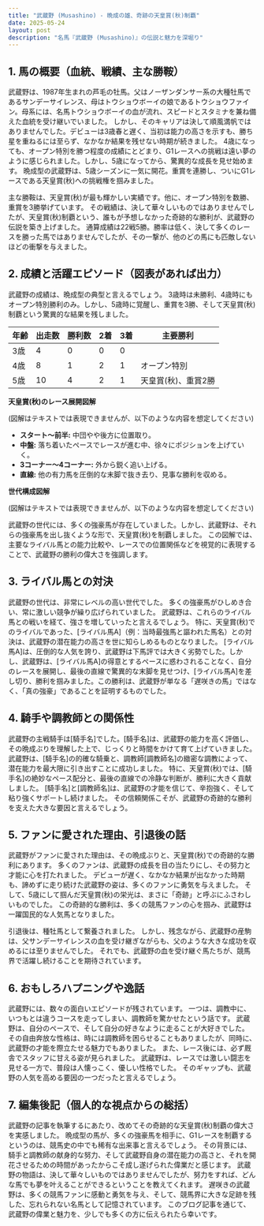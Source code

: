 ```yaml
---
title: "武蔵野 (Musashino) - 晩成の雄、奇跡の天皇賞(秋)制覇"
date: 2025-05-24
layout: post
description: "名馬『武蔵野 (Musashino)』の伝説と魅力を深堀り"
---
```


## 1. 馬の概要（血統、戦績、主な勝鞍）

武蔵野は、1987年生まれの芦毛の牡馬。父はノーザンダンサー系の大種牡馬であるサンデーサイレンス、母はトウショウボーイの娘であるトウショウファイン。母系には、名馬トウショウボーイの血が流れ、スピードとスタミナを兼ね備えた血統を受け継いでいました。  しかし、そのキャリアは決して順風満帆ではありませんでした。デビューは3歳春と遅く、当初は能力の高さを示すも、勝ち星を重ねるには至らず、なかなか結果を残せない時期が続きました。  4歳になっても、オープン特別を勝つ程度の成績にとどまり、G1レースへの挑戦は遠い夢のように感じられました。しかし、5歳になってから、驚異的な成長を見せ始めます。  晩成型の武蔵野は、5歳シーズンに一気に開花。重賞を連勝し、ついにG1レースである天皇賞(秋)への挑戦権を掴みました。

主な勝鞍は、天皇賞(秋)が最も輝かしい実績です。他に、オープン特別を数勝、重賞を3勝挙げています。  その戦績は、決して華々しいものではありませんでしたが、天皇賞(秋)制覇という、誰もが予想しなかった奇跡的な勝利が、武蔵野の伝説を築き上げました。  通算成績は22戦5勝。勝率は低く、決して多くのレースを勝った馬ではありませんでしたが、その一撃が、他のどの馬にも匹敵しないほどの衝撃を与えました。


## 2. 成績と活躍エピソード（図表があれば出力）

武蔵野の成績は、晩成型の典型と言えるでしょう。  3歳時は未勝利、4歳時にもオープン特別勝利のみ。しかし、5歳時に覚醒し、重賞を3勝、そして天皇賞(秋)制覇という驚異的な結果を残しました。

| 年齢 | 出走数 | 勝利数 | 2着 | 3着 | 主要勝利 |
|---|---|---|---|---|---|
| 3歳 | 4 | 0 | 0 | 0 |  |
| 4歳 | 8 | 1 | 2 | 1 | オープン特別 |
| 5歳 | 10 | 4 | 2 | 1 | 天皇賞(秋)、重賞2勝 |


**天皇賞(秋)のレース展開図解**

(図解はテキストでは表現できませんが、以下のような内容を想定してください)

* **スタート～前半:** 中団やや後方に位置取り。
* **中盤:** 落ち着いたペースでレースが進む中、徐々にポジションを上げていく。
* **3コーナー～4コーナー:** 外から鋭く追い上げる。
* **直線:**  他の有力馬を圧倒的な末脚で抜き去り、見事な勝利を収める。


**世代構成図解**

(図解はテキストでは表現できませんが、以下のような内容を想定してください)

武蔵野の世代には、多くの強豪馬が存在していました。しかし、武蔵野は、それらの強豪馬を出し抜くような形で、天皇賞(秋)を制覇しました。  この図解では、主要なライバル馬との能力比較や、レースでの位置関係などを視覚的に表現することで、武蔵野の勝利の偉大さを強調します。


## 3. ライバル馬との対決

武蔵野の世代は、非常にレベルの高い世代でした。  多くの強豪馬がひしめき合い、常に激しい競争が繰り広げられていました。  武蔵野は、これらのライバル馬との戦いを経て、強さを増していったと言えるでしょう。  特に、天皇賞(秋)でのライバルであった、[ライバル馬A]（例：当時最強馬と謳われた馬名）との対決は、武蔵野の潜在能力の高さを世に知らしめるものとなりました。  [ライバル馬A]は、圧倒的な人気を誇り、武蔵野は下馬評では大きく劣勢でした。しかし、武蔵野は、[ライバル馬A]の得意とするペースに惑わされることなく、自分のレースを展開し、最後の直線で驚異的な末脚を見せつけ、[ライバル馬A]を差し切り、勝利を掴みました。この勝利は、武蔵野が単なる「遅咲きの馬」ではなく、「真の強豪」であることを証明するものでした。


## 4. 騎手や調教師との関係性

武蔵野の主戦騎手は[騎手名]でした。[騎手名]は、武蔵野の能力を高く評価し、その晩成ぶりを理解した上で、じっくりと時間をかけて育て上げていきました。  武蔵野は、[騎手名]の的確な騎乗と、調教師[調教師名]の緻密な調教によって、潜在能力を最大限に引き出すことに成功しました。  特に、天皇賞(秋)では、[騎手名]の絶妙なペース配分と、最後の直線での冷静な判断が、勝利に大きく貢献しました。  [騎手名]と[調教師名]は、武蔵野の才能を信じて、辛抱強く、そして粘り強くサポートし続けました。  その信頼関係こそが、武蔵野の奇跡的な勝利を支えた大きな要因と言えるでしょう。


## 5. ファンに愛された理由、引退後の話

武蔵野がファンに愛された理由は、その晩成ぶりと、天皇賞(秋)での奇跡的な勝利にあります。  多くのファンは、武蔵野の成長を目の当たりにし、その努力と才能に心を打たれました。  デビューが遅く、なかなか結果が出なかった時期も、諦めずに走り続けた武蔵野の姿は、多くのファンに勇気を与えました。  そして、5歳にして掴んだ天皇賞(秋)の栄光は、まさに「奇跡」と呼ぶにふさわしいものでした。  この奇跡的な勝利は、多くの競馬ファンの心を掴み、武蔵野は一躍国民的な人気馬となりました。

引退後は、種牡馬として繋養されました。  しかし、残念ながら、武蔵野の産駒は、父サンデーサイレンスの血を受け継ぎながらも、父のような大きな成功を収めるには至りませんでした。  それでも、武蔵野の血を受け継ぐ馬たちが、競馬界で活躍し続けることを期待されています。


## 6. おもしろハプニングや逸話

武蔵野には、数々の面白いエピソードが残されています。  一つは、調教中に、いつもとは違うコースを走ってしまい、調教師を驚かせたという話です。  武蔵野は、自分のペースで、そして自分の好きなように走ることが大好きでした。  その自由奔放な性格は、時には調教師を困らせることもありましたが、同時に、武蔵野の才能を際立たせる魅力でもありました。  また、レース後には、必ず厩舎でスタッフに甘える姿が見られました。  武蔵野は、レースでは激しい闘志を見せる一方で、普段は人懐っこく、優しい性格でした。  そのギャップも、武蔵野の人気を高める要因の一つだったと言えるでしょう。


## 7. 編集後記（個人的な視点からの総括）

武蔵野の記事を執筆するにあたり、改めてその奇跡的な天皇賞(秋)制覇の偉大さを実感しました。  晩成型の馬が、多くの強豪馬を相手に、G1レースを制覇するというのは、競馬史の中でも稀有な出来事と言えるでしょう。  その背景には、騎手と調教師の献身的な努力、そして武蔵野自身の潜在能力の高さと、それを開花させるための時間があったからこそ成し遂げられた偉業だと感じます。  武蔵野の物語は、決して華々しいものではありませんでしたが、努力をすれば、どんな馬でも夢を叶えることができるということを教えてくれます。  遅咲きの武蔵野は、多くの競馬ファンに感動と勇気を与え、そして、競馬界に大きな足跡を残した、忘れられない名馬として記憶されています。  このブログ記事を通じて、武蔵野の偉業と魅力を、少しでも多くの方に伝えられたら幸いです。
